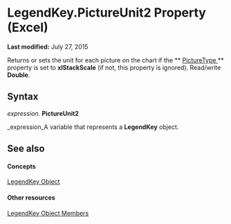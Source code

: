 
# LegendKey.PictureUnit2 Property (Excel)

 **Last modified:** July 27, 2015

Returns or sets the unit for each picture on the chart if the  ** [PictureType ](f911bbaf-6130-0a41-4245-75745470687b.md)** property is set to **xlStackScale** (if not, this property is ignored). Read/write **Double**.

## Syntax

 _expression_. **PictureUnit2**

 _expression_A variable that represents a  **LegendKey** object.


## See also


#### Concepts


 [LegendKey Object](2d806a8f-2fed-e6f6-bb76-7339fa692cbb.md)
#### Other resources


 [LegendKey Object Members](c6d7e301-0487-7b7a-047c-1faa88694971.md)
